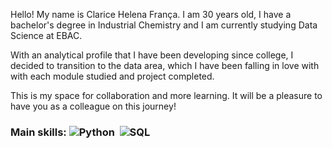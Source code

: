 Hello! My name is Clarice Helena França. I am 30 years old, I have a bachelor's degree in Industrial Chemistry and I am currently studying Data Science at EBAC.

With an analytical profile that I have been developing since college, I decided to transition to the data area, which I have been falling in love with with each module studied and project completed.

This is my space for collaboration and more learning. It will be a pleasure to have you as a colleague on this journey!

### Main skills: ![Python](https://img.shields.io/badge/Python-3776AB?style=for-the-badge&logo=python&logoColor=white)&nbsp; ![SQL](https://img.shields.io/badge/-SQL-0D1117?style=for-the-badge&logo=sql&labelColor=0D1117)&nbsp;
